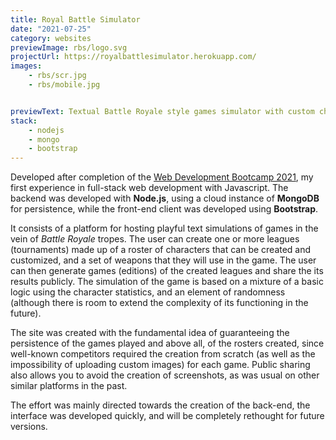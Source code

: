 ```yaml
---
title: Royal Battle Simulator
date: "2021-07-25"
category: websites
previewImage: rbs/logo.svg
projectUrl: https://royalbattlesimulator.herokuapp.com/
images:
    - rbs/scr.jpg
    - rbs/mobile.jpg


previewText: Textual Battle Royale style games simulator with custom characters and weapons.
stack:
    - nodejs
    - mongo
    - bootstrap
---
```

Developed after completion of the [Web Development Bootcamp 2021](https://www.udemy.com/certificate/UC-6a6736b0-fa00-4f32-89d0-73858b3d1690/), my first experience in full-stack web development with Javascript. The backend was developed with **Node.js**, using a cloud instance of **MongoDB** for persistence, while the front-end client was developed using **Bootstrap**.

It consists of a platform for hosting playful text simulations of games in the vein of *Battle Royale* tropes. The user can create one or more leagues (tournaments) made up of a roster of characters that can be created and customized, and a set of weapons that they will use in the game. The user can then generate games (editions) of the created leagues and share the its results publicly. The simulation of the game is based on a mixture of a basic logic using the character statistics, and an element of randomness (although there is room to extend the complexity of its functioning in the future).

The site was created with the fundamental idea of ​​guaranteeing the persistence of the games played and above all, of the rosters created, since well-known competitors required the creation from scratch (as well as the impossibility of uploading custom images) for each game. Public sharing also allows you to avoid the creation of screenshots, as was usual on other similar platforms in the past.

The effort was mainly directed towards the creation of the back-end, the interface was developed quickly, and will be completely rethought for future versions.

